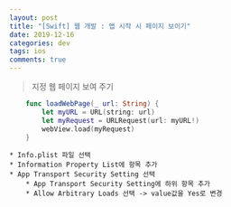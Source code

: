 ```yaml
---
layout: post
title: "[Swift] 웹 개발 : 앱 시작 시 페이지 보이기"
date: 2019-12-16
categories: dev
tags: ios
comments: true
---
```



> 지정 웹 페이지 보여 주기
```swift
    func loadWebPage(_ url: String) {
        let myURL = URL(string: url)
        let myRequest = URLRequest(url: myURL!)
        webView.load(myRequest)
    }
```
	* Info.plist 파일 선택
	* Information Property List에 항목 추가
	* App Transport Security Setting 선택
		* App Transport Security Setting에 하위 항목 추가
		* Allow Arbitrary Loads 선택 -> value값을 Yes로 변경